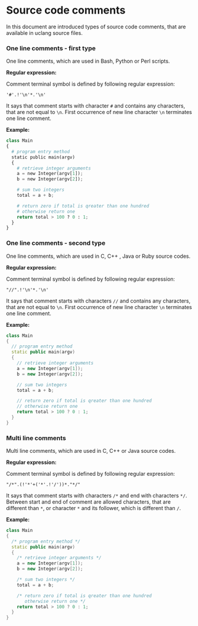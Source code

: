 
# Source code comments

In this document are introduced types of source code comments, that are
available in uclang source files.

### One line comments - first type

One line comments, which are used in Bash, Python or Perl scripts.

**Regular expression:**

Comment terminal symbol is defined by following regular expression:

```
'#'.!'\n'*.'\n'
```

It says that comment starts with character `#` and contains any characters,
that are not equal to `\n`. First occurrence of new line character `\n`
terminates one line comment.

**Example:**

```python
class Main
{
  # program entry method
  static public main(argv)
  {
    # retrieve integer arguments
    a = new Integer(argv[1]);
    b = new Integer(argv[2]);

    # sum two integers
    total = a + b;

    # return zero if total is qreater than one hundred
    # otherwise return one
    return total > 100 ? 0 : 1;
  }
}
```

### One line comments - second type

One line comments, which are used in C, C++ , Java or Ruby source codes.

**Regular expression:**

Comment terminal symbol is defined by following regular expression:

```
"//".!'\n'*.'\n'
```

It says that comment starts with characters `//` and contains any characters,
that are not equal to `\n`. First occurrence of new line character `\n`
terminates one line comment.

**Example:**

```cpp
class Main
{
  // program entry method
  static public main(argv)
  {
    // retrieve integer arguments
    a = new Integer(argv[1]);
    b = new Integer(argv[2]);

    // sum two integers
    total = a + b;

    // return zero if total is qreater than one hundred
    // otherwise return one
    return total > 100 ? 0 : 1;
  }
}
```

### Multi line comments

Multi line comments, which are used in C, C++ or Java source codes.

**Regular expression:**

Comment terminal symbol is defined by following regular expression:

```
"/*".(!'*'+('*'.!'/'))*."*/"
```

It says that comment starts with characters `/*` and end with characters `*/`.
Between start and end of comment are allowed characters, that are different
than `*`, or character `*` and its follower, which is different than `/`.

**Example:**

```cpp
class Main
{
  /* program entry method */
  static public main(argv)
  {
    /* retrieve integer arguments */
    a = new Integer(argv[1]);
    b = new Integer(argv[2]);

    /* sum two integers */
    total = a + b;

    /* return zero if total is qreater than one hundred
       otherwise return one */
    return total > 100 ? 0 : 1;
  }
}
```

